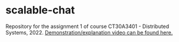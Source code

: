 # scalable-chat
Repository for the assignment 1 of course CT30A3401 - Distributed Systems, 2022.
[Demonstration/explanation video can be found here.](https://lut-my.sharepoint.com/:v:/g/personal/jani_heinikoski_student_lut_fi/EfyDnEIMguhAgT0k8M9RAVoBn4XICnhxaOfGQFkwS95NYQ?e=nKbnSR)
